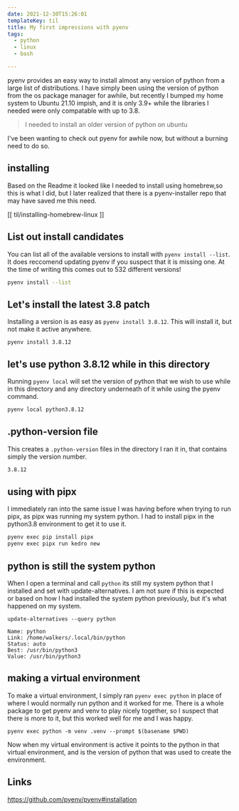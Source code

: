 ```yaml
---
date: 2021-12-30T15:26:01
templateKey: til
title: My first impressions with pyenv
tags:
  - python
  - linux
  - bash

---
```


pyenv provides an easy way to install almost any version of python from
a large list of distributions. I have simply been using the version of
python from the os package manager for awhile, but recently I bumped my
home system to Ubuntu 21.10 impish, and it is only 3.9+ while the
libraries I needed were only compatable with up to 3.8.

> I needed to install an older version of python on ubuntu

I've been wanting to check out pyenv for awhile now, but without a
burning need to do so.

## installing

Based on the Readme it looked like I needed to install using homebrew,so this
is what I did, but I later realized that there is a pyenv-installer repo that
may have saved me this need.

[[ til/installing-homebrew-linux ]]

## List out install candidates

You can list all of the available versions to install with
`pyenv install --list`.  It does reccomend updating pyenv if you suspect
that it is missing one.  At the time of writing this comes out to 532
different versions!

``` bash
pyenv install --list
```

## Let's install the latest 3.8 patch

Installing a version is as easy as `pyenv install 3.8.12`.  This will
install it, but not make it active anywhere.

```
pyenv install 3.8.12
```

## let's use python 3.8.12 while in this directory

Running `pyenv local` will set the version of python that we wish to use
while in this directory and any directory underneath of it while using
the pyenv command.

``` bash
pyenv local python3.8.12
```

## .python-version file

This creates a `.python-version` files in the directory I ran it in,
that contains simply the version number.

``` bash
3.8.12
```

## using with pipx

I immediately ran into the same issue I was having before when trying to
run pipx, as pipx was running my system python.  I had to install pipx
in the python3.8 environment to get it to use it.

``` bash
pyenv exec pip install pipx
pyenv exec pipx run kedro new
```

## python is still the system python

When I open a terminal and call `python` its still my system python that
I installed and set with update-alternatives.  I am not sure if this is
expected or based on how I had installed the system python previously,
but it's what happened on my system.

```
update-alternatives --query python

Name: python
Link: /home/walkers/.local/bin/python
Status: auto
Best: /usr/bin/python3
Value: /usr/bin/python3
```

## making a virtual environment

To make a virtual environment, I simply ran `pyenv exec python` in place
of where I would normally run python and it worked for me.  There is a
whole package to get pyenv and venv to play nicely together, so I
suspect that there is more to it, but this worked well for me and I was
happy.

```
pyenv exec python -m venv .venv --prompt $(basename $PWD)
```

Now when my virtual environment is active it points to the python in
that virtual environment, and is the version of python that was used to
create the environment.

## Links
https://github.com/pyenv/pyenv#installation
